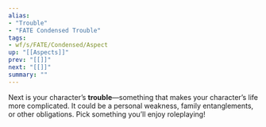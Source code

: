 ```yaml
---
alias:
- "Trouble"
- "FATE Condensed Trouble"
tags:
- wf/s/FATE/Condensed/Aspect
up: "[[Aspects]]"
prev: "[[]]"
next: "[[]]"
summary: ""
---
```

Next is your character’s **trouble**—something that makes your character’s life more complicated. It could be a personal weakness, family entanglements, or other obligations. Pick something you’ll enjoy roleplaying!